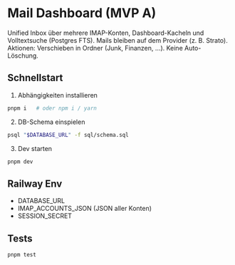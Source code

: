 # Mail Dashboard (MVP A)

Unified Inbox über mehrere IMAP-Konten, Dashboard-Kacheln und Volltextsuche (Postgres FTS). Mails bleiben auf dem Provider (z. B. Strato). Aktionen: Verschieben in Ordner (Junk, Finanzen, …). Keine Auto-Löschung.

## Schnellstart
1) Abhängigkeiten installieren
```bash
pnpm i   # oder npm i / yarn
```
2) DB-Schema einspielen
```bash
psql "$DATABASE_URL" -f sql/schema.sql
```
3) Dev starten
```bash
pnpm dev
```

## Railway Env
- DATABASE_URL
- IMAP_ACCOUNTS_JSON (JSON aller Konten)
- SESSION_SECRET

## Tests
```bash
pnpm test
```
